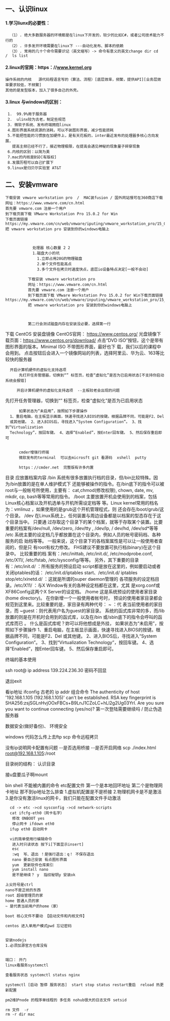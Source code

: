 ##  一、认识linux

#### 1.学习liunx的必要性： 
      （1）. 绝大多数服务器的环境都是在linux下开发的，较少的比如C#，或者公司技术能力不行的
      （2）. 许多发开环境需要在linux下 ---自动化发布、脚本的依赖   
      （3）. 常用的几十个命令需要识记（英文缩写）-> 命令有意义的英文change dir cd  /  ls list
 
#### 2.linux的官网：https：//www.kernel.org 
 
    操作系统的内核   源代码程语言写的（算法、流程）[底层效率，频繁，提供API][业务层效率要求较低，不频繁]
    其他的是发型版本，加入了很多自己的外壳。
 
#### 3.linux 与windows的区别：
 
     1.  99.9%用于服务器
     2.  ulinx较为古老，制定些规范
     3. 微软子系统、发布终端拥抱linux
     4.图形界面系统资源的消耗，可以不装图形界面，减少性能损耗
     5.不能把性能的习惯放在加硬件上，是有天花板的，inter最近发布的处理器多核心方向发展，
       提高主频已经不行了，接近物理极限，在提高会遇见神秘的现象量子碎穿现象
     6.内核的区别：以简为美 
     7.mac的内核是BSD[有版权]
     8.发展历程可以自己扩展下
     9.linux是归贝尔实验室 AT&T
 
## 二、安装vmware
 
    下载安装 vmware workstation pro  /  MAC装fusion / 国外网站慢可在360商店下载
    ⽹址：https://www.vmware.com/cn.html  
    ⾸先要 vmware.com 注册⼀个⽤户
    到下载⻚⾯下载 VMware Workstation Pro 15.0.2 for Win
    下载⻚⾯链接https://my.vmware.com/cn/web/vmware/iputing/vmware_workstation_pro/15_0
    把 vmware workstation pro 安装到你的windows电脑上 
    
     
    
                处理器 核心数量 2 2  
                1.磁盘大小的坑
                  1.立即占用20G的物理磁盘
                  2.单个文件性能高点
                  3.多个文件在拷贝时速度快点，底层io设备特点决定[一般不会动]
                
              下载安装 vmware workstation pro
              ⽹址：https://www.vmware.com/cn.html
              ⾸先要 vmware.com 注册⼀个⽤户
              到下载⻚⾯下载 VMware Workstation Pro 15.0.2 for Win下载⻚⾯链接https://my.vmware.com/cn/web/vmware/inputing/vmware_workstation_pro/15_0
              把 vmware workstation pro 安装到你的windows电脑上
              
              
              
              第二行会测试磁盘内存在安装没必要，选择第一行
              
   下载 CentOS 安装盘镜像
      CentOS官⽹： https://www.centos.org/
      光盘镜像下载⻚⾯：https://www.centos.org/download/
      点击“DVD ISO”按钮，这个是带有图形界⾯的版本。Minimal ISO 不带图形界⾯，最好也下
      载，我们以后的课程中会⽤到。
      点击按钮后会进⼊⼀个镜像⽹站的列表，选择阿⾥云、华为云、163等⽐较快的服务器
      
      开启计算机硬件的虚拟化⽀持选项
          先打开任务管理器，切换到“” 标签⻚，检查“虚拟化”是否为已启⽤状态[不支持你启动系统会报错]
          
         开启计算机硬件的虚拟化⽀持选项  --主板较老会出现的问题
先打开任务管理器，切换到“” 标签⻚，检查“虚拟化”是否为已启⽤状态 
          
          如果状态为“未启⽤”，按照如下步骤操作
      1、重启电脑，在主板显示画⾯，快速寻找进⼊BIOS的按键。根据品牌不同，可能是F2、Del
      或其他键。 2、进⼊BIOS后，寻找进⼊“System Configuration”。 3、找到“Virtualization
      Technology”，按回⻋键。 4、选择“Enabled”，按Enter回⻋键。 5、然后保存重启即可
          
          
          cmder增强行终端
          微软发布的terminal  可以去microsft git 看源码  xshell  putty
          
          https：//cmder.net  完整版有许多内置
          
⽬录 应放置档案内容
/bin
系统有很多放置执⾏档的⽬录，但/bin⽐较特殊。因为/bin放置的是在单⼈维护模式下
还能够被操作的指令。在/bin底下的指令可以被root与⼀般帐号所使⽤，主要有：
cat,chmod(修改权限), chown, date, mv, mkdir, cp, bash等等常⽤的指令。
/boot
主要放置开机会使⽤到的档案，包括Linux核⼼档案以及开机选单与开机所需设定档等
等。Linux kernel常⽤的档名为：vmlinuz ，如果使⽤的是grub这个开机管理程式，则
还会存在/boot/grub/这个⽬录。
/dev
在Linux系统上，任何装置与周边设备都是以档案的型态存在于这个⽬录当中。 只要通
过存取这个⽬录下的某个档案，就等于存取某个装置。⽐要重要的档案有/dev/null,
/dev/zero, /dev/tty , /dev/lp, / dev/hd, /dev/sd*等等
/etc
系统主要的设定档⼏乎都放置在这个⽬录内，例如⼈员的帐号密码档、各种服务的启
始档等等。 ⼀般来说，这个⽬录下的各档案属性是可以让⼀般使⽤者查阅的，但是只
有root有权⼒修改。 FHS建议不要放置可执⾏档(binary)在这个⽬录中。 ⽐较重要的档
案有：/etc/inittab, /etc/init.d/, /etc/modprobe.conf, /etc/X11/, /etc/fstab,
/etc/sysconfig/等等。 另外，其下重要的⽬录有：/etc/init.d/ ：所有服务的预设启动
script都是放在这⾥的，例如要启动或者关闭iptables的话： /etc/init.d/iptables
start、/etc/init.d/ iptables stop/etc/xinetd.d/ ：这就是所谓的super daemon管理的
各项服务的设定档⽬录。/etc/X11/ ：与X Window有关的各种设定档都在这⾥，尤其
是xorg.conf或XF86Config这两个X Server的设定档。
/home
这是系统预设的使⽤者家⽬录(home directory)。 在你新增⼀个⼀般使⽤者帐号时，
预设的使⽤者家⽬录都会规范到这⾥来。⽐较重要的是，家⽬录有两种代号： ~ ：代
表当前使⽤者的家⽬录，⽽ ~guest：则代表⽤户名为guest的家⽬录。
系统的函式库⾮常的多，⽽/lib放置的则是在开机时会⽤到的函式库，以及在/bin
或/sbin底下的指令会呼叫的函式库⽽已 。 什么是函式库呢？妳可以将他想成是外挂，
如果状态为“未启⽤”，按照如下步骤操作
1、重启电脑，在主板显示画⾯，快速寻找进⼊BIOS的按键。根据品牌不同，可能是F2、Del
或其他键。 2、进⼊BIOS后，寻找进⼊“System Configuration”。 3、找到“Virtualization
Technology”，按回⻋键。 4、选择“Enabled”，按Enter回⻋键。 5、然后保存重启即可。


终端的基本使用

ssh root@ ip address 139.224.236.30  密码不回显

退出exit

看ip地址 ifconfig 古老的
ip addr 组合命令
The authenticity of host '192.168.1.105 (192.168.1.105)' can't be established.
RSA key fingerprint is SHA256:zsjSGLnHvjOOxFBCs+B9LnJ1CZoLC+hLl2g2Ug03YrI. 
Are you sure you want to continue connecting (yes/no)?  第一次登陆需要继续吗 / 防止伪造服务器


数据安全(做好备份)、  环境安全  

windows 代码怎么传上去ftp
scp 命令远程拷贝

没有ip说明网卡配置有问题 --是否选用桥接  --是否开启网络
scp ./index.html root@192.168.1.105:/root

目录树的结构：
认识目录

接u盘要瓜子啊mount

bin shell 不能被内置的命令
etc配置文件
第一个是本地回环地址  第二个是物理网卡地址 那不到ip地址怎么排查
1.虚拟机配置是不是桥接
2.物理机网卡是不是激活
3.是你没有激活linux的网卡，我们只能在配置文件手动激活
      
      cd -> etc ->cd sysconfig ->cd network-scripts
      cat ifcfg-eth0（网卡名字）
       修改 ONBOOT yes
       停止网卡 ifdown eth0
      ifup eth0 启动网卡
      
      vi的简单使用行编辑命令
       进入时只读状态 按下i[下面显示insert]
       esc
       :wq  写、退出 ！是强行退出：q！ 不保存退出
       nano 要自己安装 有点图形界面
       yum  更新软件仓库索引  
       yum install nano
       是不是继续？ y  指纹秘钥y 安装ok
    
    上尖符号是ctrl
    nano不是正统的东西
    root 超级管理员的家
    home 普通人员的家
    ~ 是代表当前用户的home（家）
    
    boot 核心文件不要动 【启动文件和内核文件】
    
    centos 进入单用户模式pwd 忘记密码

    
    安装nodejs
    1.必须加源官方仓库没有
    
    
    端口： 开门 
    linux看服务systemctl
    
    查看服务状态 systemctl status nginx
    
    systemctl [启动 暂停 服务状态]  start stop status restart重启  reload 热更新配置
    
    pm2维护node 的程序单线程的 多任务 nohub很大的日志文件 setsid 
    
    rm 文件  -r
    rm -r dir mac
